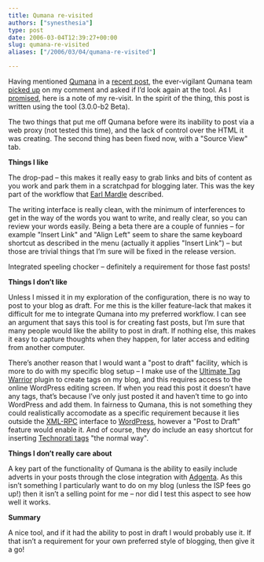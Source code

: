 ```yaml
---
title: Qumana re-visited
authors: ["synesthesia"]
type: post
date: 2006-03-04T12:39:27+00:00
slug: qumana-re-visited 
aliases: ["/2006/03/04/qumana-re-visited"]

---
```

Having mentioned [Qumana][1] in a [recent post][2], the ever-vigilant Qumana team [picked up][3] on my comment and asked if I&#8217;d look again at the tool. As I [promised][4], here is a note of my re-visit. In the spirit of the thing, this post is written using the tool (3.0.0-b2 Beta).

The two things that put me off Qumana before were its inability to post via a web proxy (not tested this time), and the lack of control over the HTML it was creating. The second thing has been fixed now, with a "Source View" tab.

**Things I like**

The drop-pad &#8211; this makes it really easy to grab links and bits of content as you work and park them in a scratchpad for blogging later. This was the key part of the workflow that [Earl Mardle][5] described.

<p align="left">
  The writing interface is really clean, with the minimum of interferences to get in the way of the words you want to write, and really clear, so you can review your words easily. Being a beta there are a couple of funnies &#8211; for example "Insert Link" and "Align Left" seem to share the same keyboard shortcut as described in the menu (actually it applies "Insert Link") &#8211; but those are trivial things that I&#8217;m sure will be fixed in the release version.
</p>

Integrated speeling chocker &#8211; definitely a requirement for those fast posts!

**Things I don&#8217;t like**

Unless I missed it in my exploration of the configuration, there is no way to post to your blog as draft. For me this is the killer feature-lack that makes it difficult for me to integrate Qumana into my preferred workflow. I can see an argument that says this tool is for creating fast posts, but I&#8217;m sure that many people would like the ability to post in draft. If nothing else, this makes it easy to capture thoughts when they happen, for later access and editing from another computer. 

There&#8217;s another reason that I would want a "post to draft" facility, which is more to do with my specific blog setup &#8211; I make use of the [Ultimate Tag Warrior][6] plugin to create tags on my blog, and this requires access to the online WordPress editing screen. If when you read this post it doesn&#8217;t have any tags, that&#8217;s because I&#8217;ve only just posted it and haven&#8217;t time to go into WordPress and add them. In fairness to Qumana, this is not something they could realistically accomodate as a specific requirement because it lies outside the [XML-RPC][7] interface to [WordPress][8], however a "Post to Draft" feature would enable it. And of course, they do include an easy shortcut for inserting [Technorati tags][9] "the normal way".

**Things I don&#8217;t really care about**

A key part of the functionality of Qumana is the ability to easily include adverts in your posts through the close integration with [Adgenta][10]. As this isn&#8217;t something I particularly want to do on my blog (unless the ISP fees go up!) then it isn&#8217;t a selling point for me &#8211; nor did I test this aspect to see how well it works.

**Summary**

A nice tool, and if it had the ability to post in draft I would probably use it. If that isn&#8217;t a requirement for your own preferred style of blogging, then give it a go!</p>

 [1]: https://www.qumana.com/
 [2]: https://www.synesthesia.co.uk/blog/archives/2006/02/27/a-new-tool-awasu/
 [3]: https://www.synesthesia.co.uk/blog/archives/2006/02/27/a-new-tool-awasu/#comment-967
 [4]: https://www.synesthesia.co.uk/blog/archives/2006/02/27/a-new-tool-awasu/#comment-972
 [5]: https://www.kn.com.au/networks/2006/02/qumana_meta_blo.html
 [6]: https://www.neato.co.nz/ultimate-tag-warrior/
 [7]: https://en.wikipedia.org/wiki/XML_RPC
 [8]: https://wordpress.org/
 [9]: https://www.technorati.com/help/tags.html
 [10]: https://www.adgenta.com/